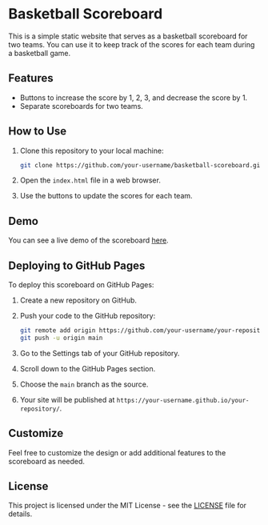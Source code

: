 # Basketball Scoreboard

This is a simple static website that serves as a basketball scoreboard for two teams. You can use it to keep track of the scores for each team during a basketball game.

## Features

- Buttons to increase the score by 1, 2, 3, and decrease the score by 1.
- Separate scoreboards for two teams.

## How to Use

1. Clone this repository to your local machine:

    ```bash
    git clone https://github.com/your-username/basketball-scoreboard.git
    ```

2. Open the `index.html` file in a web browser.

3. Use the buttons to update the scores for each team.

## Demo

You can see a live demo of the scoreboard [here](https://your-username.github.io/basketball-scoreboard/).

## Deploying to GitHub Pages

To deploy this scoreboard on GitHub Pages:

1. Create a new repository on GitHub.

2. Push your code to the GitHub repository:

    ```bash
    git remote add origin https://github.com/your-username/your-repository.git
    git push -u origin main
    ```

3. Go to the Settings tab of your GitHub repository.

4. Scroll down to the GitHub Pages section.

5. Choose the `main` branch as the source.

6. Your site will be published at `https://your-username.github.io/your-repository/`.

## Customize

Feel free to customize the design or add additional features to the scoreboard as needed.

## License

This project is licensed under the MIT License - see the [LICENSE](LICENSE) file for details.
